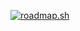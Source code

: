 [![roadmap.sh](https://roadmap.sh/card/tall/66c0d496837d383f4ab8a128?variant=dark&roadmaps=datastructures-and-algorithms%2Cpython%2Csql%2Cai-data-scientist)](https://roadmap.sh)
